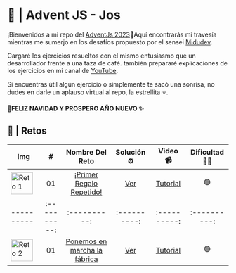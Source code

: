 # 🎄 | **Advent JS - Jos**

¡Bienvenidos a mi repo del [AdventJs 2023](https://adventjs.dev/es)🚀Aquí encontrarás mi travesía mientras me sumerjo en los desafíos propuesto por el sensei [Midudev](https://github.com/midudev).

Cargaré los ejercicios resueltos con el mismo entusiasmo que un desarrollador frente a una taza de café. también prepararé explicaciones de los ejercicios en mi canal de [YouTube](https://www.youtube.com/channel/UCvL8rGNZ0CirC04GL6zimBQ).

Si encuentras útil algún ejercicio o simplemente te sacó una sonrisa, no dudes en darle un aplauso virtual al repo, la estrellita ⭐.

**🎅FELIZ NAVIDAD Y PROSPERO AÑO NUEVO ✨**

## 🎲 | Retos
| Img | # | Nombre Del Reto |Solución ⚙ |Video 📹 | Dificultad 🏋️‍♂️|
|----------|:----------:|:----------:|:----------:|:----------:|:----------:|
| <img  src="https://adventjs.dev/challenges-2023/1.png"  alt="Reto 1"  width="50"  height="50">  | 01  | [¡Primer Regalo Repetido!](https://adventjs.dev/es/challenges/2023/1)   |[Ver](https://github.com/josueJouvin/adventJs2023/tree/main/Retos/Reto-01)|[Tutorial](https://www.youtube.com/watch?v=iewqbuaWXyM&t=5s&ab_channel=JosueJouvin)|🟢|
|----------|:----------:|:----------:|:----------:|:----------:|:----------:|
| <img  src="https://adventjs.dev/challenges-2023/2.png"  alt="Reto 2"  width="50"  height="50">  | 01  | [Ponemos en marcha la fábrica](https://adventjs.dev/es/challenges/2023/2)   |[Ver](https://github.com/josueJouvin/adventJs2023/tree/main/Retos/Reto-02)|[Tutorial](https://www.youtube.com/watch?v=i207Z9G-YFI&ab_channel=JosueJouvin)|🟢|